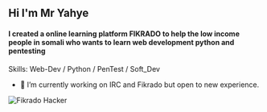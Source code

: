 ## Hi I'm Mr Yahye 

#### I created a online learning platform FIKRADO to help the low income people in somali who wants to learn web development python and pentesting

Skills: Web-Dev / Python / PenTest / Soft_Dev

- 🔭 I’m currently working on IRC and Fikrado but open to new experience.

![Fikrado Hacker](https://arturssmirnovs.github.io/github-profile-readme-generator/images/banner.png)
